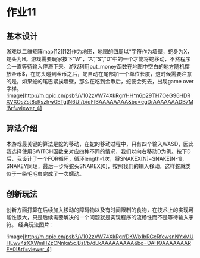# 作业11
## 基本设计
游戏以二维矩阵map[12][12]作为地图，地图的四周以*字符作为墙壁，蛇身为X，蛇头为H。游戏需要玩家按下“W”，“A”,”S”,”D”中的一个才能将蛇移动，不然程序会一直等待输入停滞下来。游戏利用put_money函数在地图中空白的地方随机摆放金币$，在蛇头碰到金币之后，蛇自动在尾部加一个单位长度，这时候需要注意的是，如果蛇的尾巴紧挨墙壁，那么在吃到金币后，蛇便会死去，出现game over字样。
!image[http://m.qpic.cn/psb?/V102zVW74XkRgr/HH*n6p29TH7OeG96HDRXVXOsZst8cRszlrw0ETgtN6U!/b/dFIBAAAAAAAA&bo=egDrAAAAAAADB7M!&rf=viewer_4]

## 算法介绍
本游戏最关键的算法是蛇的移动，在蛇的移动过程中，只有四个输入WASD，因此我选择使用SWITCH函数来对应四种不同的情况，我们以向右移动D为例。按下D后，我设计了一个FOR循环，循环length-1次，将SNAKEX[N]=SNAKE[N-1]，SNAKEY同理，最后一步将蛇头SNAKEX[0]，按照我们的输入移动，这样蛇就类似于一条毛毛虫完成了一次蠕动。       

## 创新玩法
创新方面打算在后续加入移动的障碍物以及有时间限制的食物，在技术上的实现可能性很大，只是后续需要解决的一个问题就是实现程序的流畅性而不是等待输入字符。
经典玩法图片：

!image[http://m.qpic.cn/psb?/V102zVW74XkRgr/DKWb1bRGcRfewsnNYxMUHEwv4zXXWmHZzCNnka5c.Bs!/b/dLkAAAAAAAAA&bo=DAHQAAAAAAARF*0!&rf=viewer_4]   


